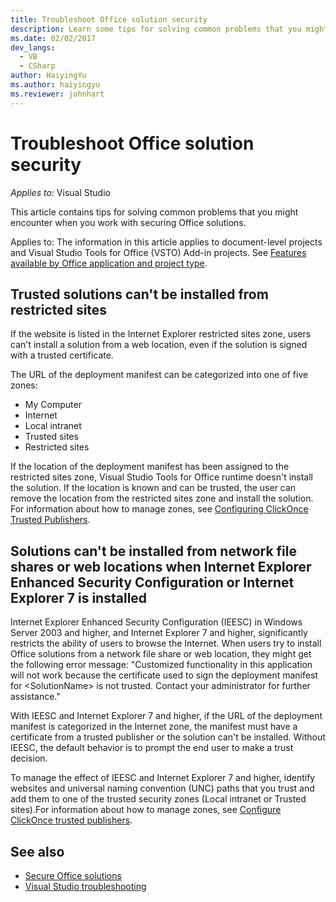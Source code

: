```yaml
---
title: Troubleshoot Office solution security
description: Learn some tips for solving common problems that you might encounter when you work with securing Microsoft Office solutions.
ms.date: 02/02/2017
dev_langs:
  - VB
  - CSharp
author: HaiyingYu
ms.author: haiyingyu
ms.reviewer: johnhart
---
```

# Troubleshoot Office solution security

_Applies to:_&nbsp;Visual Studio

This article contains tips for solving common problems that you might encounter when you work with securing Office solutions.

Applies to: The information in this article applies to document-level projects and Visual Studio Tools for Office (VSTO) Add-in projects. See [Features available by Office application and project type](/visualstudio/vsto/features-available-by-office-application-and-project-type).

## Trusted solutions can't be installed from restricted sites

If the website is listed in the Internet Explorer restricted sites zone, users can't install a solution from a web location, even if the solution is signed with a trusted certificate.

The URL of the deployment manifest can be categorized into one of five zones:

- My Computer
- Internet
- Local intranet
- Trusted sites
- Restricted sites

If the location of the deployment manifest has been assigned to the restricted sites zone, Visual Studio Tools for Office runtime doesn't install the solution. If the location is known and can be trusted, the user can remove the location from the restricted sites zone and install the solution. For information about how to manage zones, see [Configuring ClickOnce Trusted Publishers](/previous-versions/dotnet/articles/ms996418(v=msdn.10)).

## Solutions can't be installed from network file shares or web locations when Internet Explorer Enhanced Security Configuration or Internet Explorer 7 is installed

 Internet Explorer Enhanced Security Configuration (IEESC) in Windows Server 2003 and higher, and Internet Explorer 7 and higher, significantly restricts the ability of users to browse the Internet. When users try to install Office solutions from a network file share or web location, they might get the following error message: "Customized functionality in this application will not work because the certificate used to sign the deployment manifest for \<SolutionName> is not trusted. Contact your administrator for further assistance."

 With IEESC and Internet Explorer 7 and higher, if the URL of the deployment manifest is categorized in the Internet zone, the manifest must have a certificate from a trusted publisher or the solution can't be installed. Without IEESC, the default behavior is to prompt the end user to make a trust decision.

 To manage the effect of IEESC and Internet Explorer 7 and higher, identify websites and universal naming convention (UNC) paths that you trust and add them to one of the trusted security zones (Local intranet or Trusted sites).For information about how to manage zones, see [Configure ClickOnce trusted publishers](/previous-versions/dotnet/articles/ms996418(v=msdn.10)).

## See also

- [Secure Office solutions](/visualstudio/vsto/securing-office-solutions)
- [Visual Studio troubleshooting](../welcome-visual-studio.yml)
